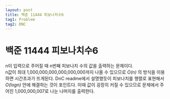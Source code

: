 ```yaml
---
layout: post
title: 백준 11444 피보나치수6
tag1: Problem
tag2: DNC
---
```

# 백준 11444 피보나치수6
n이 입력으로 주어질 때 n번째 피보나치 수의 값을 출력하는 문제이다.  
n값이 최대 1,000,000,000,000,000,000까지 나올 수 있으므로 *O(n)* 의 방식을 이용하면 시간초과가 뜨게된다.
DnC readme에서 설명했듯이 피보나치를 행렬로 표현해서 *O(logn)* 안에 해결하는 것이 포인트다.
이때 값이 굉장히 커질 수 있으므로 문제에서 주어진 1,000,000,007로 나눈 나머지를 출력한다.
